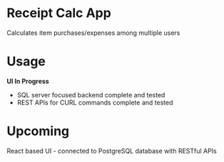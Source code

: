 # Receipt Calc App
Calculates item purchases/expenses among multiple users

# Usage
**UI In Progress**
- SQL server focused backend complete and tested
- REST APIs for CURL commands complete and tested

# Upcoming
React based UI - connected to PostgreSQL database with RESTful APIs
